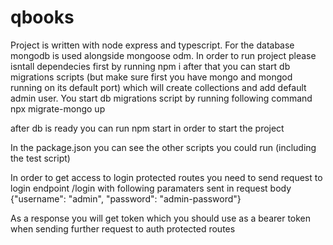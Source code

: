 # qbooks

Project is written with node express and typescript. For the database mongodb is used alongside mongoose odm.
In order to run project please isntall dependecies first by running 
npm i
after that you can start db migrations scripts (but make sure first you have mongo and mongod running on its default port) which will create collections and add default admin user.
You start db migrations script by running following command
npx migrate-mongo up

after db is ready you can run 
npm start
in order to start the project
 
In the package.json you can see the other scripts you could run (including the test script)

In order to get access to login protected routes you need to send request to login endpoint
/login
with following paramaters sent in request body
{"username": "admin", "password": "admin-password"}

As a response you will get token which you should use as a bearer token when sending further request to auth protected routes
